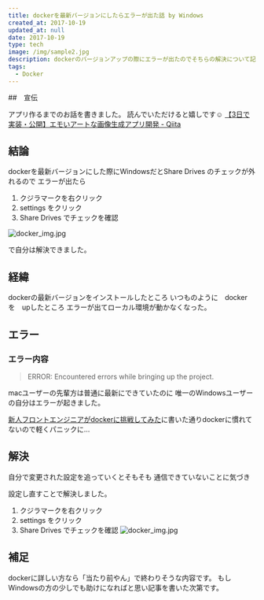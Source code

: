 ```yaml
---
title: dockerを最新バージョンにしたらエラーが出た話 by Windows
created_at: 2017-10-19
updated_at: null
date: 2017-10-19
type: tech
image: /img/sample2.jpg
description: dockerのバージョンアップの際にエラーが出たのでそちらの解決について記事にしました。
tags:
  - Docker
---
```


##　宣伝

アプリ作るまでのお話を書きました。
読んでいただけると嬉しです☺️
[【3日で実装・公開】エモいアートな画像生成アプリ開発 - Qiita](https://qiita.com/rantaro/items/fdb7bbd55a57c68db834)

## 結論

dockerを最新バージョンにした際にWindowsだとShare Drives のチェックが外れるので
エラーが出たら

1. クジラマークを右クリック
2. settings をクリック
3. Share Drives でチェックを確認

![docker_img.jpg](https://qiita-image-store.s3.amazonaws.com/0/199085/420bc634-31f4-3b07-66a1-a5af0f7d14da.jpeg)

で自分は解決できました。

## 経緯

dockerの最新バージョンをインストールしたところ
いつものように　docker　を　upしたところ
エラーが出てローカル環境が動かなくなった。

## エラー

### エラー内容

>ERROR: Encountered errors while bringing up the project.

macユーザーの先輩方は普通に最新にできていたのに
唯一のWindowsユーザーの自分はエラーが起きました。

[新人フロントエンジニアがdockerに挑戦してみた](https://qiita.com/ranmaru_genki/items/4425894a4c29e64e50ba)に書いた通りdockerに慣れてないので軽くパニックに…

## 解決

自分で変更された設定を追っていくとそもそも
通信できていないことに気づき

設定し直すことで解決しました。

1. クジラマークを右クリック
2. settings をクリック
3. Share Drives でチェックを確認
![docker_img.jpg](https://qiita-image-store.s3.amazonaws.com/0/199085/420bc634-31f4-3b07-66a1-a5af0f7d14da.jpeg)

## 補足

dockerに詳しい方なら「当たり前やん」で終わりそうな内容です。
もしWindowsの方の少しでも助けになればと思い記事を書いた次第です。
